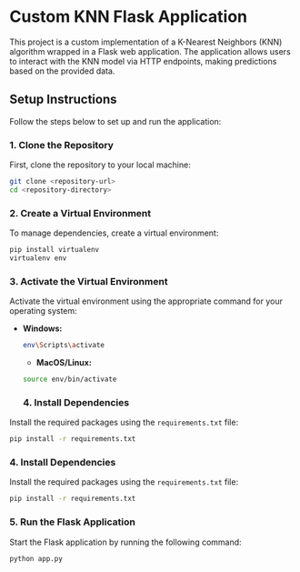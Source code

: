 # Custom KNN Flask Application

This project is a custom implementation of a K-Nearest Neighbors (KNN) algorithm wrapped in a Flask web application. The application allows users to interact with the KNN model via HTTP endpoints, making predictions based on the provided data.

## Setup Instructions

Follow the steps below to set up and run the application:

### 1. Clone the Repository

First, clone the repository to your local machine:

```bash
git clone <repository-url>
cd <repository-directory>
```

### 2. Create a Virtual Environment

To manage dependencies, create a virtual environment:

```bash
pip install virtualenv
virtualenv env
```

### 3. Activate the Virtual Environment

Activate the virtual environment using the appropriate command for your operating system:

- **Windows:**
  ```bash
  env\Scripts\activate
  ```
  
  - **MacOS/Linux:**
  ```bash
  source env/bin/activate
  ```

  ### 4. Install Dependencies

Install the required packages using the `requirements.txt` file:

```bash
pip install -r requirements.txt
```

### 4. Install Dependencies

Install the required packages using the `requirements.txt` file:

```bash
pip install -r requirements.txt
```
### 5. Run the Flask Application

Start the Flask application by running the following command:

```bash
python app.py
```
